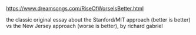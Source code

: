 https://www.dreamsongs.com/RiseOfWorseIsBetter.html

the classic original essay about the Stanford/MIT approach (better is better) vs the New Jersey approach (worse is better), by richard gabriel